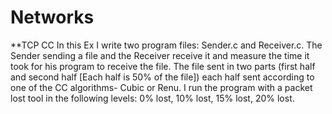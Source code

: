 # Networks
**TCP CC
In this Ex I write two program files: Sender.c and Receiver.c. The Sender sending a file and the
Receiver receive it and measure the time it took for his program to receive the file.
The file sent in two parts (first half and second half [Each half is 50% of the file]) each
half sent according to one of the CC algorithms- Cubic or Renu.
I run the program with a packet lost tool in the following levels:
0% lost, 10% lost, 15% lost, 20% lost.
